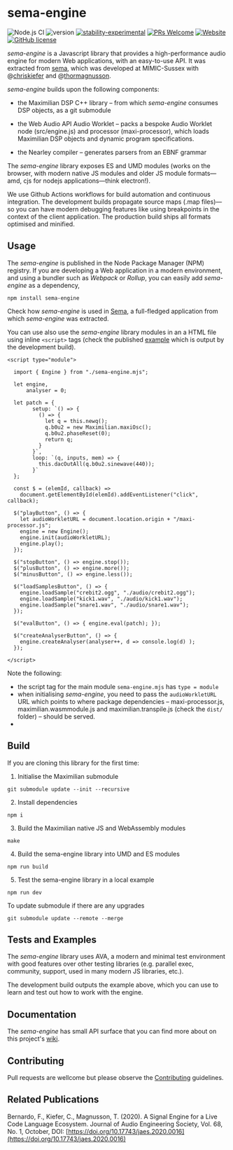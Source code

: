 # sema-engine

![Node.js CI](https://github.com/frantic0/sema-engine/workflows/Node.js%20CI/badge.svg)
![version](https://img.shields.io/badge/version-0.0.11-red)
[![stability-experimental](https://img.shields.io/badge/stability-experimental-orange.svg)](https://github.com/emersion/stability-badges#experimental)
[![PRs Welcome](https://img.shields.io/badge/PRs-welcome-yellow.svg)](https://github.com/frantic0/sema-engine/blob/main)
[![Website](https://img.shields.io/website?url=https%3A%2F%2Fsema.codes)](https://frantic0.github.io/sema-engine/)
[![GitHub license](https://img.shields.io/badge/license-MIT-blue.svg)](https://github.com/frantic0/sema-engine/blob/main/LICENSE)

*sema-engine* is a Javascript library that provides a high-performance audio engine for modern Web applications, with an easy-to-use API. It was extracted from [sema](https://github.com/mimic-sussex/sema), which was developed at MIMIC-Sussex with @[chriskiefer](https://github.com/chriskiefer) and @[thormagnusson](https://github.com/thormagnusson).

*sema-engine* builds upon the following components:

* the Maximilian DSP C++ library – from which *sema-engine* consumes DSP objects, as a git submodule

* the Web Audio API Audio Worklet – packs a bespoke Audio Worklet node (src/engine.js) and processor (maxi-processor), which loads Maximilian DSP objects and dynamic program specifications.

* the Nearley compiler – generates parsers from an EBNF grammar

The *sema-engine* library exposes ES and UMD modules (works on the browser, with modern native JS modules and older JS module formats—amd, cjs for nodejs applications—think electron!).

We use Github Actions workflows for build automation and continuous integration. The development builds propagate source maps (.map files)—so you can have modern debugging features like using breakpoints in the context of the client application. The production build ships all formats optimised and minified.


## Usage

The *sema-engine* is published in the Node Package Manager (NPM) registry. If you are developing a Web application in a modern environment, and using a bundler such as *Webpack* or *Rollup*, you can easily add *sema-engine* as a dependency,

```
npm install sema-engine
```

Check how *sema-engine* is used in [Sema](https://github.com/mimic-sussex/sema), a full-fledged application from which *sema-engine* was extracted.


You can use also use the *sema-engine* library modules in an a HTML file using inline `<script>` tags (check the published [example](https://frantic0.github.io/sema-engine/) which is output by the development build).

```
<script type="module">

  import { Engine } from "./sema-engine.mjs";

  let engine,
      analyser = 0;

  let patch = {
        setup: `() => {
          () => {
            let q = this.newq();
            q.b0u2 = new Maximilian.maxiOsc();
            q.b0u2.phaseReset(0);
            return q;
          }
        }`,
        loop: `(q, inputs, mem) => {
          this.dacOutAll(q.b0u2.sinewave(440));
        }`
  };

  const $ = (elemId, callback) =>
    document.getElementById(elemId).addEventListener("click", callback);

  $("playButton", () => {
    let audioWorkletURL = document.location.origin + "/maxi-processor.js";
    engine = new Engine();
    engine.init(audioWorkletURL);
    engine.play();
  });

  $("stopButton", () => engine.stop());
  $("plusButton", () => engine.more());
  $("minusButton", () => engine.less());

  $("loadSamplesButton", () => {
    engine.loadSample("crebit2.ogg", "./audio/crebit2.ogg");
    engine.loadSample("kick1.wav", "./audio/kick1.wav");
    engine.loadSample("snare1.wav", "./audio/snare1.wav");
  });

  $("evalButton", () => { engine.eval(patch); });

  $("createAnalyserButton", () => {
    engine.createAnalyser(analyser++, d => console.log(d) );
  });

</script>
```

Note the following:

* the script tag for the main module `sema-engine.mjs` has `type = module`
* when initialising *sema-engine*, you need to pass the `audioWorkletURL` URL which points to where package dependencies – maxi-processor.js, maximilian.wasmmodule.js and maximilian.transpile.js (check the `dist/` folder) – should be served.
*


## Build

If you are cloning this library for the first time:

1. Initialise the Maximilian submodule
```
git submodule update --init --recursive
```

2. Install dependencies
```
npm i
```

3. Build the Maximilian native JS and WebAssembly modules
```
make
```

4. Build the sema-engine library into UMD and ES modules
```
npm run build
```

5. Test the sema-engine library in a local example
```
npm run dev
```

To update submodule if there are any upgrades
```
git submodule update --remote --merge
```


## Tests and Examples

The *sema-engine* library uses AVA, a modern and minimal test environment with good features over other testing libraries (e.g. parallel exec, community, support, used in many modern JS libraries, etc.).

The development build outputs the example above, which you can use to learn and test out how to work with the engine.


## Documentation

The *sema-engine* has small API surface that you can find more about on this project's [wiki](https://github.com/frantic0/sema-engine/wiki).



## Contributing

Pull requests are wellcome but please observe the [Contributing](https://github.com/frantic0/sema-engine/blob/main/CONTRIBUTING.md) guidelines.

## Related Publications

Bernardo, F., Kiefer, C., Magnusson, T. (2020). A Signal Engine for a Live Code Language Ecosystem. Journal of Audio Engineering Society, Vol. 68, No. 1, October, DOI: [https://doi.org/10.17743/jaes.2020.0016](https://doi.org/10.17743/jaes.2020.0016)